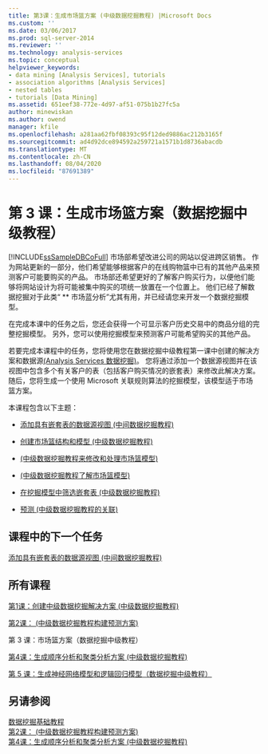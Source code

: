 ```yaml
---
title: 第3课：生成市场篮方案 (中级数据挖掘教程) |Microsoft Docs
ms.custom: ''
ms.date: 03/06/2017
ms.prod: sql-server-2014
ms.reviewer: ''
ms.technology: analysis-services
ms.topic: conceptual
helpviewer_keywords:
- data mining [Analysis Services], tutorials
- association algorithms [Analysis Services]
- nested tables
- tutorials [Data Mining]
ms.assetid: 651eef38-772e-4d97-af51-075b1b27fc5a
author: minewiskan
ms.author: owend
manager: kfile
ms.openlocfilehash: a281aa62fbf08393c95f12ded9886ac212b3165f
ms.sourcegitcommit: ad4d92dce894592a259721a1571b1d8736abacdb
ms.translationtype: MT
ms.contentlocale: zh-CN
ms.lasthandoff: 08/04/2020
ms.locfileid: "87691389"
---
```

# <a name="lesson-3-building-a-market-basket-scenario-intermediate-data-mining-tutorial"></a>第 3 课：生成市场篮方案（数据挖掘中级教程）
  [!INCLUDE[ssSampleDBCoFull](../includes/sssampledbcofull-md.md)] 市场部希望改进公司的网站以促进跨区销售。 作为网站更新的一部分，他们希望能够根据客户的在线购物篮中已有的其他产品来预测客户可能要购买的产品。 市场部还希望更好的了解客户购买行为，以便他们能够将网站设计为将可能被集中购买的项统一放置在一个位置上。 他们已经了解数据挖掘对于此类“ ** 市场蓝分析”尤其有用，并已经请您来开发一个数据挖掘模型。  
  
 在完成本课中的任务之后，您还会获得一个可显示客户历史交易中的商品分组的完整挖掘模型。 另外，您可以使用挖掘模型来预测客户可能希望购买的其他产品。  
  
 若要完成本课程中的任务，您将使用您在数据挖掘中级教程第一课中创建的解决方案和数据源[&#40;Analysis Services 数据挖掘&#41;](../../2014/tutorials/intermediate-data-mining-tutorial-analysis-services-data-mining.md)。 您将通过添加一个数据源视图并在该视图中包含多个有关客户的表（包括客户购买情况的嵌套表）来修改此解决方案。  随后，您将生成一个使用 Microsoft 关联规则算法的挖掘模型，该模型适于市场篮方案。  
  
 本课程包含以下主题：  
  
-   [添加具有嵌套表的数据源视图 &#40;中间数据挖掘教程&#41;](../../2014/tutorials/adding-a-data-source-view-with-nested-tables-intermediate-data-mining-tutorial.md)  
  
-   [创建市场篮结构和模型 &#40;中级数据挖掘教程&#41;](../../2014/tutorials/creating-a-market-basket-structure-and-model-intermediate-data-mining-tutorial.md)  
  
-   [&#40;中级数据挖掘教程来修改和处理市场篮模型&#41;](../../2014/tutorials/modify-process-market-basket-model-intermediate-data-mining-tutorial.md)  
  
-   [&#40;中级数据挖掘教程了解市场篮模型&#41;](../../2014/tutorials/exploring-the-market-basket-models-intermediate-data-mining-tutorial.md)  
  
-   [在挖掘模型中筛选嵌套表 &#40;中级数据挖掘教程&#41;](../../2014/tutorials/filtering-a-nested-table-in-a-mining-model-intermediate-data-mining-tutorial.md)  
  
-   [预测 &#40;中级数据挖掘教程的关联&#41;](../../2014/tutorials/predicting-associations-intermediate-data-mining-tutorial.md)  
  
## <a name="next-task-in-lesson"></a>课程中的下一个任务  
 [添加具有嵌套表的数据源视图 &#40;中间数据挖掘教程&#41;](../../2014/tutorials/adding-a-data-source-view-with-nested-tables-intermediate-data-mining-tutorial.md)  
  
## <a name="all-lessons"></a>所有课程  
 [第1课：创建中级数据挖掘解决方案 &#40;中级数据挖掘教程&#41;](../../2014/tutorials/lesson-1-create-solution-intermediate-data-mining-tutorial.md)  
  
 [第2课： &#40;中级数据挖掘教程构建预测方案&#41;](../../2014/tutorials/lesson-2-building-a-forecasting-scenario-intermediate-data-mining-tutorial.md)  
  
 第 3 课：市场篮方案（数据挖掘中级教程）  
  
 [第4课：生成顺序分析和聚类分析方案 &#40;中级数据挖掘教程&#41;](../../2014/tutorials/lesson-4-build-sequence-clustering-scenario-intermediate-data-mining.md)  
  
 [第 5 课：生成神经网络模型和逻辑回归模型（数据挖掘中级教程）](../../2014/tutorials/lesson-5-build-models-intermediate-data-mining-tutorial.md)  
  
## <a name="see-also"></a>另请参阅  
 [数据挖掘基础教程](../../2014/tutorials/basic-data-mining-tutorial.md)   
 [第2课： &#40;中级数据挖掘教程构建预测方案&#41;](../../2014/tutorials/lesson-2-building-a-forecasting-scenario-intermediate-data-mining-tutorial.md)   
 [第4课：生成顺序分析和聚类分析方案 &#40;中级数据挖掘教程&#41;](../../2014/tutorials/lesson-4-build-sequence-clustering-scenario-intermediate-data-mining.md)  
  
  
